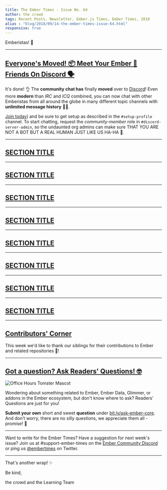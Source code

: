```yaml
---
title: The Ember Times - Issue No. 64
author: the crowd
tags: Recent Posts, Newsletter, Ember.js Times, Ember Times, 2018
alias : "blog/2018/09/14-the-ember-times-issue-64.html"
responsive: true
---
```


<SAYING-HELLO-IN-YOUR-FAVORITE-LANGUAGE> Emberistas! 🐹

<SOME-INTRO-HERE-TO-KEEP-THEM-SUBSCRIBERS-READING>

---

## [Everyone's Moved! 📦 Meet Your Ember 🐹 Friends On Discord 🗣](https://discord.gg/zT3asNS)

It's done! 👌 The **community chat has** finally **moved** over to [Discord](https://discordapp.com/)!
Even more **modern** than _IRC_ and _ICQ_ combined, you can now chat with other Emberistas from all around the globe in many different topic channels with **unlimited message history** 💌✨.

[Join today](https://discord.gg/zT3asNS)) and be sure to get setup as described in the `#setup-profile` channel. To start chatting, request the _community-member_ role in `#discord-server-admin`, so the undaunted org admins can make sure THAT YOU ARE NOT A BOT BUT A REAL HUMAN JUST LIKE US HA-HA 🤖.

---

## [SECTION TITLE](#section-url)


---

## [SECTION TITLE](#section-url)


---

## [SECTION TITLE](#section-url)


---

## [SECTION TITLE](#section-url)


---

## [SECTION TITLE](#section-url)


---

## [SECTION TITLE](#section-url)


---

## [SECTION TITLE](#section-url)


---

## [SECTION TITLE](#section-url)


---


## [Contributors' Corner](https://guides.emberjs.com/release/contributing/repositories/)

<p>This week we'd like to thank our siblings for their contributions to Ember and related repositories 💖!</p>

---

## [Got a question? Ask Readers' Questions! 🤓](https://docs.google.com/forms/d/e/1FAIpQLScqu7Lw_9cIkRtAiXKitgkAo4xX_pV1pdCfMJgIr6Py1V-9Og/viewform)

<div class="blog-row">
  <img class="float-right small transparent padded" alt="Office Hours Tomster Mascot" title="Readers' Questions" src="/images/tomsters/officehours.png" />

  <p>Wondering about something related to Ember, Ember Data, Glimmer, or addons in the Ember ecosystem, but don't know where to ask? Readers’ Questions are just for you!</p>

<p><strong>Submit your own</strong> short and sweet <strong>question</strong> under <a href="https://bit.ly/ask-ember-core" target="rq">bit.ly/ask-ember-core</a>. And don’t worry, there are no silly questions, we appreciate them all - promise! 🤞</p>

</div>

---

Want to write for the Ember Times? Have a suggestion for next week's issue? Join us at #support-ember-times on the [Ember Community Discord](https://discordapp.com/invite/zT3asNS) or ping us [@embertimes](https://twitter.com/embertimes) on Twitter.

---


That's another wrap! ✨

Be kind,

the crowd and the Learning Team
